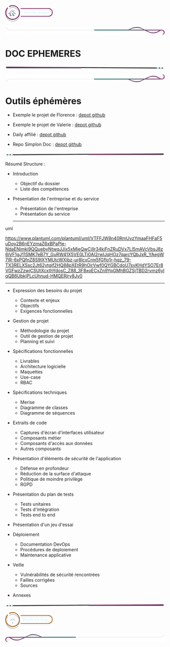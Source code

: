  <a href="../README.md">
  <img src="../assets/button/home_page.png" alt="Home page" style="width: 150px; height: auto;">
</a>

![border](../assets/line/border_deco_rt.png)

# DOC EPHEMERES

![border](../assets/line/line-pink-point_l.png)

![border](../assets/line/border_deco_rb.png)

# Outils éphémères

- Exemple le projet de Florence : [depot github](https://github.com/Florence-Martin/CDA_fil_rouge)

- Exemple le projet de Valerie : [depot github](https://github.com/ValerieRas/Dossier_CDA?tab=readme-ov-file)

- Daily affilié : [depot github](https://github.com/Simplon-hdf/daily-objectives-cda-vals-p4/blob/main/Jour-32.md)

- Repo Simplon Doc : [depot github](https://github.com/Simplon-hdf/bot-discord-Simplon-Hub-doc)

![border](../assets/line/line-pink-point_r.png)

Résumé Structure :

- Introduction

  - Objectif du dossier
  - Liste des compétences

- Présentation de l'entreprise et du service

  - Présentation de l'entreprise
  - Présentation du service

  ***

uml

https://www.plantuml.com/plantuml/uml/VTFFJW8n40RmUvzYmaaFHFaF5uDoy2B6nEYzmaZ6xBPaPle-NdaENimki9QQuebyNtwqJJix5xMieQwCiIlr34kiFnZRuDVx7Ll5mAVcVbsJ8z6iVF1gJ11SMK7eB7Y_GuRW41X5VE0LTi0Al2rwIJqHOz7qarcYQbJxR_YAegW7IR-6xPQfnZ8S9lXYMUtcWXibz-ur8lcxCrm5fGflo1r-hqz_79-TX3RELXSsc2Jt62ytgif2HQ88pXEtR9hOirVwf0QYGBCdoU7svKHdYSO7Er8VGFwzZzwjCSUtXcxthYdosC_Z88_3F8xoECxZn9YpGMhBGZSjTBD2rvmz6yIqQB6UbkjPLcUhnud-HMQERjry8Jy0

---

- Expression des besoins du projet

  - Contexte et enjeux
  - Objectifs
  - Exigences fonctionnelles

- Gestion de projet

  - Méthodologie du projet
  - Outil de gestion de projet
  - Planning et suivi

- Spécifications fonctionnelles

  - Livrables
  - Architecture logicielle
  - Maquettes
  - Use-case
  - RBAC

- Spécifications techniques

  - Merise
  - Diagramme de classes
  - Diagramme de séquences

- Extraits de code

  - Captures d'écran d'interfaces utilisateur
  - Composants métier
  - Composants d'accès aux données
  - Autres composants

- Présentation d'éléments de sécurité de l'application

  - Défense en profondeur
  - Réduction de la surface d'attaque
  - Politique de moindre privilège
  - RGPD

- Présentation du plan de tests

  - Tests unitaires
  - Tests d'intégration
  - Tests end to end

- Présentation d'un jeu d'essai

- Déploiement

  - Documentation DevOps
  - Procédures de deploiement
  - Maintenance applicative

- Veille

  - Vulnérabilités de sécurité rencontrées
  - Failles corrigées
  - Sources

- Annexes

![border](../assets/line/line-pink-point_r.png)

<a href="#doc-ephemeres">
  <img src="../assets/button/back_to_top.png" alt="Back to top" style="width: 150px; height: auto;">
</a>

![border](../assets/line/border_deco_l.png)
